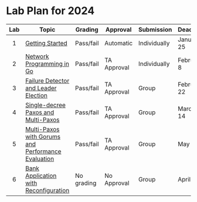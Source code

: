 # Lab Plan for 2024

| Lab | Topic                                                     | Grading          | Approval             | Submission              | Deadline          |
|:---:|-----------------------------------------------------------|------------------|----------------------|-------------------------|-------------------|
| 1 | [Getting Started][1] | Pass/fail | Automatic | Individually | January 25 |
| 2 | [Network Programming in Go][2] | Pass/fail | TA Approval | Individually | February 8 |
| 3 | [Failure Detector and Leader Election][3] | Pass/fail | TA Approval | Group | February 22 |
| 4 | [Single-decree Paxos and Multi-Paxos][4] | Pass/fail | TA Approval | Group | March 14 |
| 5 | [Multi-Paxos with Gorums and Performance Evaluation][5] | Pass/fail | TA Approval | Group | May 3 |
| 6 | [Bank Application with Reconfiguration][6] | No grading | No Approval | Group | April 25 |

[1]: https://github.com/dat520-2024/assignments/tree/main/lab1
[2]: https://github.com/dat520-2024/assignments/tree/main/lab2
[3]: https://github.com/dat520-2024/assignments/tree/main/lab3
[4]: https://github.com/dat520-2024/assignments/tree/main/lab4
[5]: https://github.com/dat520-2024/assignments/tree/main/lab5
[6]: https://github.com/dat520-2024/assignments/tree/main/lab6
